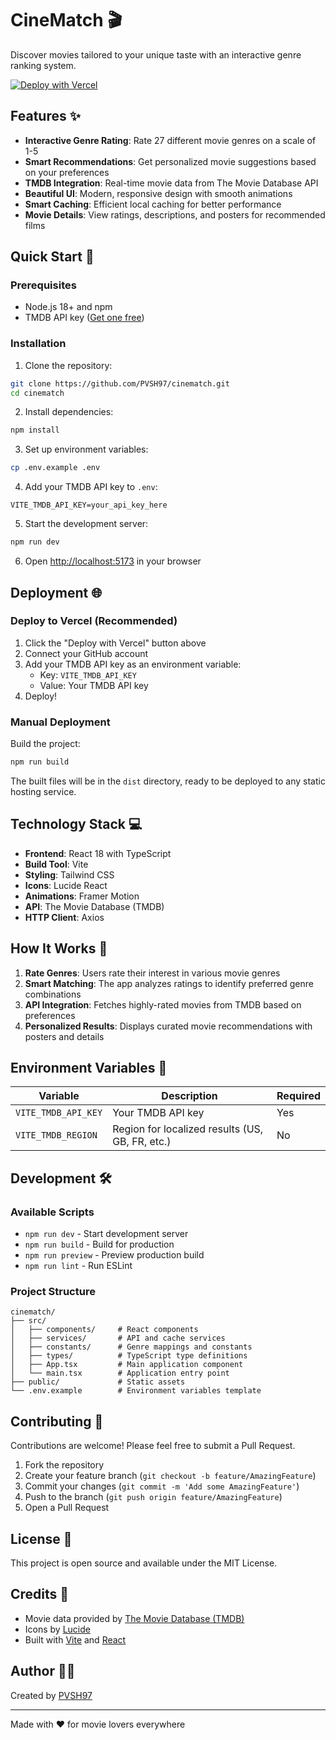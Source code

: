 # CineMatch 🎬

Discover movies tailored to your unique taste with an interactive genre ranking system.

[![Deploy with Vercel](https://vercel.com/button)](https://vercel.com/new/clone?repository-url=https://github.com/PVSH97/cinematch)

## Features ✨

- **Interactive Genre Rating**: Rate 27 different movie genres on a scale of 1-5
- **Smart Recommendations**: Get personalized movie suggestions based on your preferences
- **TMDB Integration**: Real-time movie data from The Movie Database API
- **Beautiful UI**: Modern, responsive design with smooth animations
- **Smart Caching**: Efficient local caching for better performance
- **Movie Details**: View ratings, descriptions, and posters for recommended films

## Quick Start 🚀

### Prerequisites

- Node.js 18+ and npm
- TMDB API key ([Get one free](https://www.themoviedb.org/settings/api))

### Installation

1. Clone the repository:
```bash
git clone https://github.com/PVSH97/cinematch.git
cd cinematch
```

2. Install dependencies:
```bash
npm install
```

3. Set up environment variables:
```bash
cp .env.example .env
```

4. Add your TMDB API key to `.env`:
```
VITE_TMDB_API_KEY=your_api_key_here
```

5. Start the development server:
```bash
npm run dev
```

6. Open [http://localhost:5173](http://localhost:5173) in your browser

## Deployment 🌐

### Deploy to Vercel (Recommended)

1. Click the "Deploy with Vercel" button above
2. Connect your GitHub account
3. Add your TMDB API key as an environment variable:
   - Key: `VITE_TMDB_API_KEY`
   - Value: Your TMDB API key
4. Deploy!

### Manual Deployment

Build the project:
```bash
npm run build
```

The built files will be in the `dist` directory, ready to be deployed to any static hosting service.

## Technology Stack 💻

- **Frontend**: React 18 with TypeScript
- **Build Tool**: Vite
- **Styling**: Tailwind CSS
- **Icons**: Lucide React
- **Animations**: Framer Motion
- **API**: The Movie Database (TMDB)
- **HTTP Client**: Axios

## How It Works 🎯

1. **Rate Genres**: Users rate their interest in various movie genres
2. **Smart Matching**: The app analyzes ratings to identify preferred genre combinations
3. **API Integration**: Fetches highly-rated movies from TMDB based on preferences
4. **Personalized Results**: Displays curated movie recommendations with posters and details

## Environment Variables 🔐

| Variable | Description | Required |
|----------|-------------|----------|
| `VITE_TMDB_API_KEY` | Your TMDB API key | Yes |
| `VITE_TMDB_REGION` | Region for localized results (US, GB, FR, etc.) | No |

## Development 🛠️

### Available Scripts

- `npm run dev` - Start development server
- `npm run build` - Build for production
- `npm run preview` - Preview production build
- `npm run lint` - Run ESLint

### Project Structure

```
cinematch/
├── src/
│   ├── components/     # React components
│   ├── services/       # API and cache services
│   ├── constants/      # Genre mappings and constants
│   ├── types/          # TypeScript type definitions
│   ├── App.tsx         # Main application component
│   └── main.tsx        # Application entry point
├── public/             # Static assets
└── .env.example        # Environment variables template
```

## Contributing 🤝

Contributions are welcome! Please feel free to submit a Pull Request.

1. Fork the repository
2. Create your feature branch (`git checkout -b feature/AmazingFeature`)
3. Commit your changes (`git commit -m 'Add some AmazingFeature'`)
4. Push to the branch (`git push origin feature/AmazingFeature`)
5. Open a Pull Request

## License 📄

This project is open source and available under the MIT License.

## Credits 🙏

- Movie data provided by [The Movie Database (TMDB)](https://www.themoviedb.org/)
- Icons by [Lucide](https://lucide.dev/)
- Built with [Vite](https://vitejs.dev/) and [React](https://react.dev/)

## Author 👨‍💻

Created by [PVSH97](https://github.com/PVSH97)

---

Made with ❤️ for movie lovers everywhere
